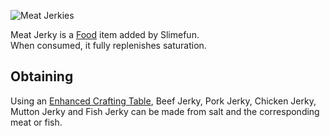 ![Meat Jerkies](https://raw.githubusercontent.com/TheBusyBiscuit/Slimefun4-Wiki/master/images/item-meat-jerkies.gif)

Meat Jerky is a [Food](https://github.com/TheBusyBiscuit/Slimefun4/wiki/Food) item added by Slimefun.<br>
When consumed, it fully replenishes saturation.

## Obtaining
Using an [Enhanced Crafting Table](https://github.com/TheBusyBiscuit/Slimefun4/wiki/Enhanced-Crafting-Table), Beef Jerky, Pork Jerky, Chicken Jerky, Mutton Jerky and Fish Jerky can be made from salt and the corresponding meat or fish.